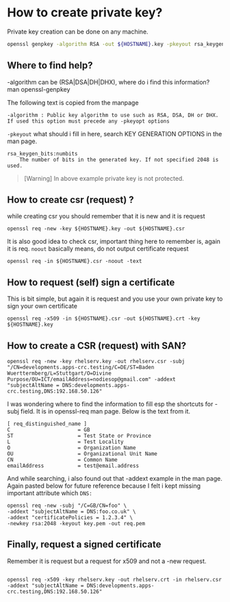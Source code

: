 # How to create private key?

Private key creation can be done on any machine.

```bash
openssl genpkey -algorithm RSA -out ${HOSTNAME}.key -pkeyout rsa_keygen_bits:4096
```

## Where to find help?

-algorithm can be (RSA|DSA|DH|DHX), where do i find this information? man openssl-genpkey

The following text is copied from the manpage

```shell
-algorithm : Public key algorithm to use such as RSA, DSA, DH or DHX. If used this option must precede any -pkeyopt options
```

`-pkeyout` what should i fill in here, search KEY GENERATION OPTIONS in the man page.

```shell
rsa_keygen_bits:numbits
    The number of bits in the generated key. If not specified 2048 is used.
```

> [Warning] In above example private key is not protected.

## How to create csr (request) ?

while creating csr you should remember that it is new and it is request

```shell
openssl req -new -key ${HOSTNAME}.key -out ${HOSTNAME}.csr
```
It is also good idea to check csr, important thing here to remember is, again it is req. `noout` basically means, do not output certificate request

`openssl req -in ${HOSTNAME}.csr -noout -text`

## How to request (self) sign a certificate

This is bit simple, but again it is request and you use your own private key to sign your own certificate

`openssl req -x509 -in ${HOSTNAME}.csr -out ${HOSTNAME}.crt -key ${HOSTNAME}.key`

## How to create a CSR (request) with SAN?

```shell
openssl req -new -key rhelserv.key -out rhelserv.csr -subj "/CN=developments.apps-crc.testing/C=DE/ST=Baden Wuerttermberg/L=Stuttgart/O=Divine Purpose/OU=ICT/emailAddress=nodiesop@gmail.com" -addext "subjectAltName = DNS:developments.apps-crc.testing,DNS:192.168.50.126"
```

I was wondering where to find the information to fill esp the shortcuts for -subj field. It is in openssl-req man page. Below is the text from it.

```shell
[ req_distinguished_name ]
C                      = GB
ST                     = Test State or Province
L                      = Test Locality
O                      = Organization Name
OU                     = Organizational Unit Name
CN                     = Common Name
emailAddress           = test@email.address
```

And while searching, i also found out that -addext example in the man page. Again pasted below for future reference because I felt i kept missing important attribute which `DNS:`

```shell
openssl req -new -subj "/C=GB/CN=foo" \
-addext "subjectAltName = DNS:foo.co.uk" \
-addext "certificatePolicies = 1.2.3.4" \
-newkey rsa:2048 -keyout key.pem -out req.pem
```

## Finally, request a signed certificate

Remember it is request but a request for x509 and not a -new request.

```shell

openssl req -x509 -key rhelserv.key -out rhelserv.crt -in rhelserv.csr -addext "subjectAltName = DNS:developments.apps-crc.testing,DNS:192.168.50.126"

```